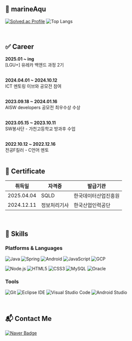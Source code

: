 ## 🌊 marineAqu 

<!--
**marineAqu/marineAqu** is a ✨ _special_ ✨ repository because its `README.md` (this file) appears on your GitHub profile.

Here are some ideas to get you started:

- 🔭 I’m currently working on ...
- 🌱 I’m currently learning ...
- 👯 I’m looking to collaborate on ...
- 🤔 I’m looking for help with ...
- 💬 Ask me about ...
- 📫 How to reach me: ...
- 😄 Pronouns: ...
- ⚡ Fun fact: ...
-->

[![Solved.ac Profile](http://mazassumnida.wtf/api/v2/generate_badge?boj=nowmarine)](https://solved.ac/nowmarine/)
![Top Langs](https://github-readme-stats.vercel.app/api/top-langs/?username=marineAqu&layout=compact&hide=csharp)
<!--
![marineAqu's GitHub stats](https://github-readme-stats.vercel.app/api?username=marineAqu&show_icons=true&theme=transparent)
-->
<br>

## ✅ Career
<b>2025.01 ~ ing</b> <br>
[LGU+] 유레카 백앤드 과정 2기 <br><br>

<b> 2024.04.01 ~ 2024.10.12 </b> <br>
ICT 멘토링 이브와 공모전 참여 <br><br>

<b> 2023.09.18 ~ 2024.01.16 </b> <br>
AISW developers 공모전 최우수상 수상 <br><br>

<b> 2023.05.15 ~ 2023.10.11 </b> <br>
SW봉사단 - 가천고등학교 방과후 수업 <br><br>

<b> 2022.10.12 ~ 2022.12.16 </b> <br>
전공F킬러 - C언어 멘토 <br><br>


## 📄 Certificate

| 취득일       | 자격증                      | 발급기관          |
|------------|----------------------------|----------------|
| 2025.04.04 | SQLD       | 한국데이터산업진흥원 |
| 2024.12.11 | 정보처리기사                  | 한국산업인력공단    |

<br>

## 💪 Skills
### Platforms & Languages
![Java](https://img.shields.io/badge/Java-007396.svg?&style=for-the-badge&logo=Java&logoColor=white)
![Spring](https://img.shields.io/badge/Spring-6DB33F.svg?&style=for-the-badge&logo=Spring&logoColor=white)
![Android](https://img.shields.io/badge/Android-3DDC84.svg?&style=for-the-badge&logo=Android&logoColor=white)
![JavaScript](https://img.shields.io/badge/JavaScript-F7DF1E.svg?&style=for-the-badge&logo=JavaScript&logoColor=white)
![GCP](https://img.shields.io/badge/GCP-4285F4?style=for-the-badge&logo=GoogleCloud&logoColor=white)

![Node.js](https://img.shields.io/badge/Node.js-339933.svg?&style=for-the-badge&logo=Node.js&logoColor=white)
![HTML5](https://img.shields.io/badge/HTML5-E34F26.svg?&style=for-the-badge&logo=HTML5&logoColor=white)
![CSS3](https://img.shields.io/badge/CSS3-1572B6.svg?&style=for-the-badge&logo=CSS3&logoColor=white)
![MySQL](https://img.shields.io/badge/MySQL-4479A1.svg?&style=for-the-badge&logo=MySQL&logoColor=white)
![Oracle](https://img.shields.io/badge/Oracle-F80000.svg?&style=for-the-badge&logo=Oracle&logoColor=white)
<br>

### Tools
![Git](https://img.shields.io/badge/Git-F05032.svg?&style=for-the-badge&logo=Git&logoColor=white)
![Eclipse IDE](https://img.shields.io/badge/Eclipse%20IDE-2C2255.svg?&style=for-the-badge&logo=Eclipse%20IDE&logoColor=white)
![Visual Studio Code](https://img.shields.io/badge/Visual%20Studio%20Code-007ACC.svg?&style=for-the-badge&logo=Visual%20Studio%20Code&logoColor=white)
![Android Studio](https://img.shields.io/badge/Android%20Studio-3DDC84.svg?&style=for-the-badge&logo=Android%20Studio&logoColor=white)

<br>
 
## 📬 Contact Me
[![Naver Badge](https://img.shields.io/badge/Naver-03C75A?style=for-the-badge&logo=Naver&logoColor=white&link=mailto:wii021004@naver.com)](mailto:wii021004@naver.com)
